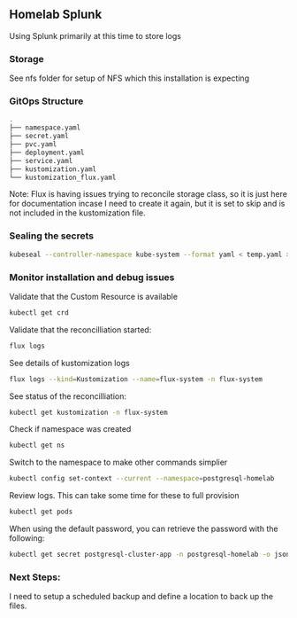 ## Homelab Splunk
Using Splunk primarily at this time to store logs

### Storage
See nfs folder for setup of NFS which this installation is expecting

### GitOps Structure

```bash
.
├── namespace.yaml
├── secret.yaml
├── pvc.yaml
├── deployment.yaml
├── service.yaml
├── kustomization.yaml
└── kustomization_flux.yaml
```

Note: Flux is having issues trying to reconcile storage class, so it is just here for documentation incase I need to
create it again, but it is set to skip and is not included in the kustomization file.

### Sealing the secrets

```bash
kubeseal --controller-namespace kube-system --format yaml < temp.yaml > secret.yaml
```


### Monitor installation and debug issues
Validate that the Custom Resource is available
```bash
kubectl get crd
```

Validate that the reconcilliation started:
```bash
flux logs
```

See details of kustomization logs
```bash
flux logs --kind=Kustomization --name=flux-system -n flux-system
```


See status of the reconcilliation:
```bash
kubectl get kustomization -n flux-system
```

Check if namespace was created
```bash
kubectl get ns
```

Switch to the namespace to make other commands simplier
```bash
kubectl config set-context --current --namespace=postgresql-homelab
```

Review logs.  This can take some time for these to full provision
```bash
kubectl get pods
```

When using the default password, you can retrieve the password with the following:
```bash
kubectl get secret postgresql-cluster-app -n postgresql-homelab -o jsonpath='{.data.password}' | base64 --decode
```

### Next Steps:
I need to setup a scheduled backup and define a location to back up the files.